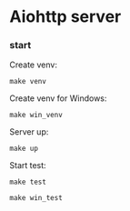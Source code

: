 # Aiohttp server

### start

Create venv:

`make venv`

Create venv for Windows:

`make win_venv`

Server up:

`make up`

Start test:

`make test`

`make win_test`